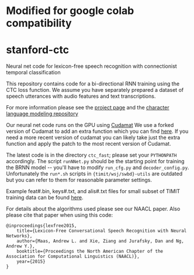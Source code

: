 # Modified for google colab compatibility

# stanford-ctc
Neural net code for lexicon-free speech recognition with connectionist temporal classification

This repository contains code for a bi-directional RNN training using the CTC loss function.
We assume you have separately prepared a dataset of speech utterances with audio features and text transcriptions.

For more information please see the [project page](http://deeplearning.stanford.edu/lexfree/) and the [character language modeling repository](https://github.com/zxie/nn)

Our neural net code runs on the GPU using [Cudamat](https://github.com/cudamat/cudamat)
We use a forked version of Cudamat to add an extra function which you can find [here](https://github.com/awni/cudamat). If you need a more recent version of cudamat you can likely take just the extra function and apply the patch to the most recent version of Cudamat.

The latest code is in the directory `ctc_fast`; please set your `PYTHONPATH` accordingly. The script `runNNet.py` should be the starting point for training the BRNN model -- you'll have to modify `run_cfg.py` and `decoder_config.py`. Unfortunately the `run*.sh` scripts in `{timit/wsj/swbd}-utils` are outdated but you can refer to them for reasonable parameter settings.

Example feat#.bin, keys#.txt, and alis#.txt files for small subset of TIMIT training data can be
found [here](http://deeplearning.stanford.edu/lexfree/timit/).

For details about the algorithms used please see our NAACL paper. Also please cite that paper when using this code:
```
@inproceedings{lexfree2015,
    title={Lexicon-Free Conversational Speech Recognition with Neural Networks},
    author={Maas, Andrew L. and Xie, Ziang and Jurafsky, Dan and Ng, Andrew Y.},
    booktitle={Proceedings the North American Chapter of the Association for Computational Linguistics (NAACL)},
    year={2015}
}
```
